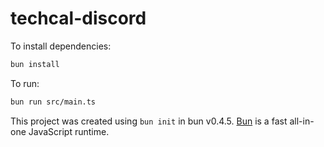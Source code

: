 # techcal-discord

To install dependencies:

```bash
bun install
```

To run:

```bash
bun run src/main.ts
```

This project was created using `bun init` in bun v0.4.5. [Bun](https://bun.sh) is a fast all-in-one JavaScript runtime.
